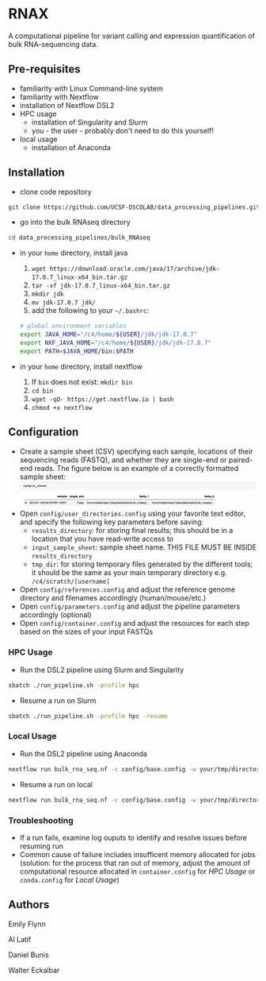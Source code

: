 # RNAX
A computational pipeline for variant calling and expression quantification of bulk RNA-sequencing data.

## Pre-requisites
* familiarity with Linux Command-line system
* familiarity with Nextflow
* installation of Nextflow DSL2
* HPC usage
    * installation of Singularity and Slurm
    * you - the user - probably don't need to do this yourself!
* local usage
    * installation of Anaconda

## Installation
* clone code repository
```bash
git clone https://github.com/UCSF-DSCOLAB/data_processing_pipelines.git
```
* go into the bulk RNAseq directory
```bash
cd data_processing_pipelines/bulk_RNAseq
```
* in your `home` directory, install java
    1. `wget https://download.oracle.com/java/17/archive/jdk-17.0.7_linux-x64_bin.tar.gz`
    2. `tar -xf jdk-17.0.7_linux-x64_bin.tar.gz`
    3. `mkdir jdk`
    4. `mv jdk-17.0.7 jdk/`
    5. add the following to your `~/.bashrc`: 

    ```bash
    # global environment variables
    export JAVA_HOME="/c4/home/${USER}/jdk/jdk-17.0.7"
    export NXF_JAVA_HOME="/c4/home/${USER}/jdk/jdk-17.0.7"
    export PATH=$JAVA_HOME/bin:$PATH
    ```

* in your `home` directory, install nextflow
    1. If `bin` does not exist: `mkdir bin`
    2. `cd bin`
    3. `wget -qO- https://get.nextflow.io | bash`
    4. `chmod +x nextflow`


## Configuration
* Create a sample sheet (CSV) specifying each sample, locations of their sequencing reads (FASTQ), and whether they are single-end or paired-end reads. The figure below is an example of a correctly formatted sample sheet:
![sample_sheet](docs/figs/sample_sheet_example.png)
* Open `config/user_directories.config` using your favorite text editor, and specify the following key parameters before saving:
    * `results_directory`: for storing final results; this should be in a location that you have read-write access to
    * `input_sample_sheet`: sample sheet name. THIS FILE MUST BE INSIDE `results_directory`
    * `tmp_dir`: for storing temporary files generated by the different tools; it should be the same as your main temporary directory e.g. `/c4/scratch/[username]`
* Open `config/references.config` and adjust the reference genome directory and filenames accordingly (human/mouse/etc.)
* Open `config/parameters.config` and adjust the pipeline parameters accordingly (optional)
* Open `config/container.config` and adjust the resources for each step based on the sizes of your input FASTQs

### HPC Usage
* Run the DSL2 pipeline using Slurm and Singularity
```bash
sbatch ./run_pipeline.sh -profile hpc
```

* Resume a run on Slurm 
```bash
sbatch ./run_pipeline.sh -profile hpc -resume
```

### Local Usage
* Run the DSL2 pipeline using Anaconda
```bash
nextflow run bulk_rna_seq.nf -c config/base.config -w your/tmp/directory -profile local
```

* Resume a run on local
```bash
nextflow run bulk_rna_seq.nf -c config/base.config -w your/tmp/directory -profile local -resume
```

### Troubleshooting
* If a run fails, examine log ouputs to identify and resolve issues before resuming run
* Common cause of failure includes insufficent memory allocated for jobs (solution: for the process that ran out of memory, adjust the amount of computational resource allocated in `container.config` for _HPC Usage_ or `conda.config` for _Local Usage_)

## Authors
Emily Flynn

Al Latif

Daniel Bunis

Walter Eckalbar